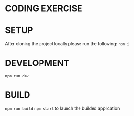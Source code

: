 CODING EXERCISE
===============

# SETUP
After cloning the project locally please run the following:
``` npm i ```

# DEVELOPMENT
``` npm run dev ```

# BUILD
``` npm run build ```
``` npm start ``` to launch the builded application

